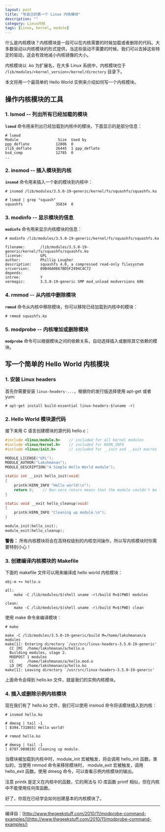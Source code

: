 ```yaml
---
layout: post
title: "写自己的第一个 Linux 内核模块"
description: ""
category: Linux内核
tags: [Linux, kernel, module]
---
```


什么是内核模块？内核模块是一段可以在内核需要的时候加载或者删除的代码。大多数驱动以内核模块的形式提供，当这些驱动不需要的时候，我们可以去掉这些特定的驱动，这会有效地减小内核镜像的大小。

内核模块以 .ko 为扩展名，在大多 Linux 系统中，内核模块位于 `/lib/modules/<kernel_version>/kernel/directory` 目录下。

本文将用一个最简单的 Hello World 实例来介绍如何写一个内核模块。


## 操作内核模块的工具
### 1. lsmod -- 列出所有已经加载的模块
**`lsmod`** 命令用来列出已经加载到内核中的模块，下面显示的是部分信息：

```
# lsmod
Module                  Size  Used by
ppp_deflate            12806  0
zlib_deflate           26445  1 ppp_deflate
bsd_comp               12785  0
..
```

### 2. insmod -- 插入模块到内核
**`insmod`** 命令用来插入一个新的模块到内核中：

```
# insmod /lib/modules/3.5.0-19-generic/kernel/fs/squashfs/squashfs.ko

# lsmod | grep "squash"
squashfs               35834  0
```

### 3. modinfo -- 显示模块的信息
**`modinfo`** 命令用来显示内核模块的信息：

```
# modinfo /lib/modules/3.5.0-19-generic/kernel/fs/squashfs/squashfs.ko

filename:       /lib/modules/3.5.0-19-generic/kernel/fs/squashfs/squashfs.ko
license:        GPL
author:         Phillip Lougher
description:    squashfs 4.0, a compressed read-only filesystem
srcversion:     89B46A0667BD5F2494C4C72
depends:        
intree:         Y
vermagic:       3.5.0-19-generic SMP mod_unload modversions 686
```
### 4. rmmod -- 从内核中删除模块
**`rmmod`** 命令从内核中移除模块，你可以移除已经加载到内核中的模块：

```
# rmmod squashfs.ko
```

### 5. modprobe -- 内核增加或删除模块
**`modprobe`** 命令可以根据模块之间的依赖关系，自动选择插入或删除其它依赖的模块。

## 写一个简单的 Hello World 内核模块

### 1. 安装 Linux headers
首先你需要安装 `linux-headers-...`，根据你的发行版选择使用 apt-get 或者 yum:

```
# apt-get install build-essential linux-headers-$(uname -r)
```

### 2. Hello World 模块源代码
接下来用 C 语言创建模块的源代码 hello.c：

``` c
#include <linux/module.h>    // included for all kernel modules
#include <linux/kernel.h>    // included for KERN_INFO
#include <linux/init.h>      // included for __init and __exit macros

MODULE_LICENSE("GPL");
MODULE_AUTHOR("Lakshmanan");
MODULE_DESCRIPTION("A Simple Hello World module");

static int __init hello_init(void)
{
    printk(KERN_INFO "Hello world!\n");
    return 0;    // Non-zero return means that the module couldn't be loaded.
}

static void __exit hello_cleanup(void)
{
    printk(KERN_INFO "Cleaning up module.\n");
}

module_init(hello_init);
module_exit(hello_cleanup);
```

**警告：** 所有内核模块将会在高特权级别的内核空间操作，所以写内核模块时你需要特别小心！

### 3. 创建编译内核模块的 Makefile
下面的 makefile 文件可以用来编译成 hello world 内核模块：

```
obj-m += hello.o

all:
    make -C /lib/modules/$(shell uname -r)/build M=$(PWD) modules

clean:
    make -C /lib/modules/$(shell uname -r)/build M=$(PWD) clean
```
使用 make 命令来编译模块：

```
# make

make -C /lib/modules/3.5.0-19-generic/build M=/home/lakshmanan/a modules
make[1]: Entering directory `/usr/src/linux-headers-3.5.0-19-generic'
  CC [M]  /home/lakshmanan/a/hello.o
  Building modules, stage 2.
  MODPOST 1 modules
  CC      /home/lakshmanan/a/hello.mod.o
  LD [M]  /home/lakshmanan/a/hello.ko
make[1]: Leaving directory `/usr/src/linux-headers-3.5.0-19-generic'
```
上面命令会得到 hello.ko 文件，就是我们的实例内核模块。

### 4. 插入或删除示例内核模块
现在我们有了 hello.ko 文件，我们可以使用 insmod 命令将该模块插入到内核：

```
# insmod hello.ko

# dmesg | tail -1
[ 8394.731865] Hello world!

# rmmod hello.ko

# dmesg | tail -1
[ 8707.989819] Cleaning up module.
```

当模块被加载到内核中时，module_init 宏被触发，将会调用 hello_init 函数。类似的，当使用 rmmod 命令来移除模块时， module_exit 宏被触发，调用 hello_exit 函数。使用 dmesg 命令，可以查看示例内核模块的输出。

注意 printk 是定义在内核中的函数，它的用法与 IO 库函数 printf 相似，但在内核中不能使用任何库函数。

好了，你现在已经学会如何创建基本的内核模块了。


---
编译自：[http://www.thegeekstuff.com/2010/11/modprobe-command-examples/](http://www.thegeekstuff.com/2010/11/modprobe-command-examples/)
